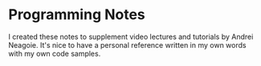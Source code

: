 # Programming Notes

I created these notes to supplement video lectures and tutorials by Andrei Neagoie. It's nice to have a personal reference written in my own words with my own code samples. 





